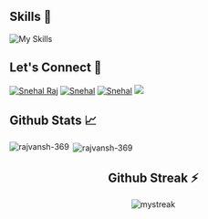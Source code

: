 

## Skills 🎯

![My Skills](https://skillicons.dev/icons?i=php,laravel,python,js,wordpress,jquery,html,css,bootstrap,mysql,git,arduino)

## Let's Connect 🔗 

<a href="https://www.linkedin.com/in/snehal-raj-7373bb14b/" target="_blank"><img src="https://img.shields.io/badge/LinkedIn-%230077B5.svg?&style=flat-square&logo=linkedin&logoColor=white" alt="Snehal Raj"></a>
<a href="https://www.instagram.com/snehal_rajvansh_/" target="_blank"><img src="https://img.shields.io/badge/Instagram-%23E4405F.svg?&style=flat-square&logo=instagram&logoColor=white" alt="Snehal"></a>
<a href="https://snehal.info/" target="_blank"><img src="https://img.shields.io/badge/Portfolio-%23E4405F.svg?&style=flat-square&logo=&logoColor=white" alt="Snehal"></a>
<a>
<img src="https://komarev.com/ghpvc/?username=steve-369&&style=flat-square" />
</a>
<br>

## Github Stats 📈

<p><img align="left" src="https://github-readme-stats.vercel.app/api/top-langs?username=rajvansh-369&show_icons=true&locale=en&layout=compact" alt="rajvansh-369" /></p>

<p>&nbsp;<img align="center" src="https://github-readme-stats.vercel.app/api?username=rajvansh-369&show_icons=true&locale=en" alt="rajvansh-369" /></p>



<div align="center">
  
  ## Github Streak ⚡
<img src="https://github-readme-streak-stats.herokuapp.com/?user=rajvansh-369&theme=tokyonight" alt="mystreak"  />
  </div>  
  
